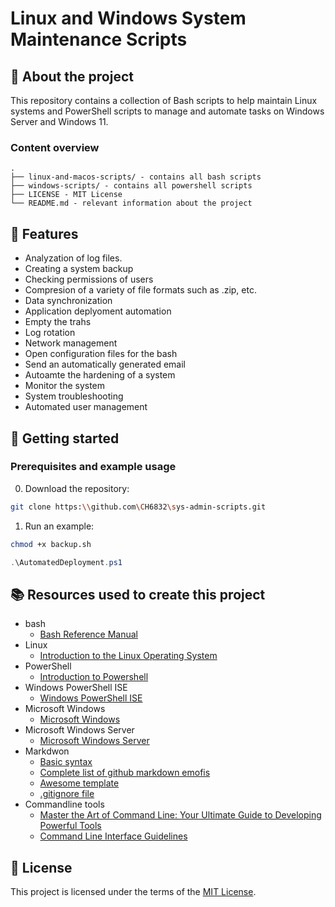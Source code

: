 # Linux and Windows System Maintenance Scripts

## :newspaper: About the project

This repository contains a collection of Bash scripts to help maintain Linux systems and PowerShell scripts to manage and automate tasks on Windows Server and Windows 11.

### Content overview

    .
    ├── linux-and-macos-scripts/ - contains all bash scripts
    ├── windows-scripts/ - contains all powershell scripts
    ├── LICENSE - MIT License
    └── README.md - relevant information about the project

## :notebook: Features

* Analyzation of log files.
* Creating a system backup
* Checking permissions of users
* Compresion of a variety of file formats such as .zip, etc.
* Data synchronization
* Application deplyoment automation
* Empty the trahs
* Log rotation
* Network management
* Open configuration files for the bash
* Send an automatically generated email
* Autoamte the hardening of a system
* Monitor the system
* System troubleshooting
* Automated user management

## :runner: Getting started

### Prerequisites and example usage

0. Download the repository:

```sh
git clone https:\\github.com\CH6832\sys-admin-scripts.git
```

1. Run an example:

```sh
chmod +x backup.sh
```

```powershell
.\AutomatedDeployment.ps1
```

## :books: Resources used to create this project

* bash
  * [Bash Reference Manual](https://www.gnu.org/savannah-checkouts/gnu/bash/manual/bash.html)
* Linux
  * [Introduction to the Linux Operating System](https://docs.rockylinux.org/books/admin_guide/01-presentation/)
* PowerShell
  * [Introduction to Powershell](https://learn.microsoft.com/en-us/training/modules/introduction-to-powershell/)
* Windows PowerShell ISE
  * [Windows PowerShell ISE]([https://code.visualstudio.com/](https://learn.microsoft.com/de-de/powershell/scripting/windows-powershell/ise/introducing-the-windows-powershell-ise?view=powershell-7.4))
* Microsoft Windows
  * [Microsoft Windows]((https://learn.microsoft.com/en-us/windows/))
* Microsoft Windows Server
  * [Microsoft Windows Server](https://www.microsoft.com/en-US/evalcenter/evaluate-windows-server-2022)
* Markdwon
  * [Basic syntax](https://www.markdownguide.org/basic-syntax/)
  * [Complete list of github markdown emofis](https://dev.to/nikolab/complete-list-of-github-markdown-emoji-markup-5aia)
  * [Awesome template](http://github.com/Human-Activity-Recognition/blob/main/README.md)
  * [.gitignore file](https://git-scm.com/docs/gitignore)
* Commandline tools
  * [Master the Art of Command Line: Your Ultimate Guide to Developing Powerful Tools](https://hackernoon.com/master-the-art-of-command-line-your-ultimate-guide-to-developing-powerful-tools)
  * [Command Line Interface Guidelines](https://clig.dev/)

## :bookmark: License

This project is licensed under the terms of the [MIT License](LICENSE).
